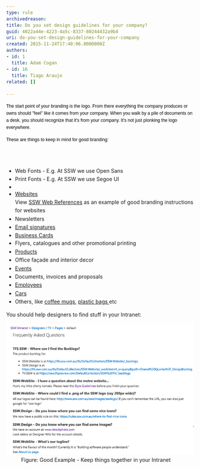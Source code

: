```yaml
---
type: rule
archivedreason: 
title: Do you set design guidelines for your company?
guid: 4022a44e-4223-4a5c-8337-80244432a9b4
uri: do-you-set-design-guidelines-for-your-company
created: 2015-11-24T17:40:06.0000000Z
authors:
- id: 1
  title: Adam Cogan
- id: 16
  title: Tiago Araujo
related: []

---
```



<p><span style="color:#000000;font-family:verdana, sans-serif;font-size:12px;line-height:17px;">The start point of your branding is the logo. From there everything the company produces or owns should "feel" like it comes from your company. When you walk by a pile of documents on a desk, you should recognize that it's from your company. It's not just plonking the logo everywhere.​  </span></p><p><span style="color:#000000;font-family:verdana, sans-serif;font-size:12px;line-height:17px;"><span style="line-height:20.8px;">These are t</span><span style="line-height:1.6;">hings to keep in mind for good branding:</span></span></p>
<br><excerpt class='endintro'></excerpt><br>
<ul><li>
      <span style="line-height:1.6;">Web Fonts - E.g. At SSW we use Open Sans</span></li><li>
      <span style="line-height:1.6;">Print Fonts - E.g. At SSW we use Segoe UI</span></li><li></li><li>
      <span style="line-height:1.6;"><a href="/_layouts/15/FIXUPREDIRECT.ASPX?WebId=3dfc0e07-e23a-4cbb-aac2-e778b71166a2&TermSetId=07da3ddf-0924-4cd2-a6d4-a4809ae20160&TermId=c5134894-9789-48e6-a0e5-bb1fd1c7b7b5">Websites </a> <br>View <a href="https://www.ssw.com.au/ssw/company/Web-Reference.aspx">SSW Web References</a> as an example of good branding instructions for websites<br></span></li><li>
      <span style="line-height:1.6;">Newsletters</span><br></li><li>
      <span style="line-height:1.6;"><a href="/_layouts/15/FIXUPREDIRECT.ASPX?WebId=3dfc0e07-e23a-4cbb-aac2-e778b71166a2&TermSetId=07da3ddf-0924-4cd2-a6d4-a4809ae20160&TermId=73dea04c-b017-4c65-816e-aef8c84497be">Email signatures </a></span> <br></li><li>
      <span style="line-height:20.8px;"></span> <a href="/_layouts/15/FIXUPREDIRECT.ASPX?WebId=3dfc0e07-e23a-4cbb-aac2-e778b71166a2&TermSetId=07da3ddf-0924-4cd2-a6d4-a4809ae20160&TermId=7d1f987a-6406-41af-b6e4-24f58772db04">Business Cards </a></li><li>
      <span style="line-height:1.6;">Flyers, catalogues and other promotional printing</span><br></li><li>
      <span style="line-height:1.6;"><a href="/_layouts/15/FIXUPREDIRECT.ASPX?WebId=3dfc0e07-e23a-4cbb-aac2-e778b71166a2&TermSetId=07da3ddf-0924-4cd2-a6d4-a4809ae20160&TermId=5fbb5101-6f5a-4d18-8073-b5e2635ab470">Products </a> </span></li><li>
      <span style="line-height:1.6;">Office façade and interior decor</span><br></li><li>
      <span style="line-height:1.6;"><a href="/_layouts/15/FIXUPREDIRECT.ASPX?WebId=3dfc0e07-e23a-4cbb-aac2-e778b71166a2&TermSetId=07da3ddf-0924-4cd2-a6d4-a4809ae20160&TermId=03b70000-333f-42ae-89ea-45e1ec0c4a76">Events </a> </span></li><li>
      <span style="line-height:1.6;">Documents, invoices and proposals </span> <br></li><li>
      <span style="line-height:1.6;"> <a href="/_layouts/15/FIXUPREDIRECT.ASPX?WebId=3dfc0e07-e23a-4cbb-aac2-e778b71166a2&TermSetId=07da3ddf-0924-4cd2-a6d4-a4809ae20160&TermId=440ca3f7-1b59-4525-bb69-1ab8c0cbb163">Employees </a></span> <br></li><li>
      <span style="line-height:1.6;"> <a href="/_layouts/15/FIXUPREDIRECT.ASPX?WebId=3dfc0e07-e23a-4cbb-aac2-e778b71166a2&TermSetId=07da3ddf-0924-4cd2-a6d4-a4809ae20160&TermId=788ec460-c3b1-4e3c-9637-685e556fa8f9">Cars </a></span> <br></li><li>
      <span style="line-height:1.6;">Others, like <a href="/_layouts/15/FIXUPREDIRECT.ASPX?WebId=3dfc0e07-e23a-4cbb-aac2-e778b71166a2&TermSetId=07da3ddf-0924-4cd2-a6d4-a4809ae20160&TermId=7fdb0167-952f-489c-8707-7c728a7440c1">coffee mugs</a>, <a href="/_layouts/15/FIXUPREDIRECT.ASPX?WebId=3dfc0e07-e23a-4cbb-aac2-e778b71166a2&TermSetId=07da3ddf-0924-4cd2-a6d4-a4809ae20160&TermId=db9f5a2a-0657-4b01-b580-e133e9056702">plastic bags </a> etc </span> <br></li></ul><p>You should help designers to find stuff in your Intranet:</p><dl class="goodImage"><dt><img src="intranet.jpg" alt="intranet.jpg" /></dt><dd>Figure: Good Example - Keep things together in your Intranet</dd></dl> ​


